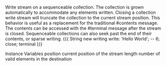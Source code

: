 Write stream on a sequenceable collection. The collection is grown automatically to accommodate any elements written. Closing a collection write stream will truncate the collection to the current stream position. This behavior is useful as a replacement for the traditional #contents message. The contents can be accessed with the #terminal message after the stream is closed. Sequenceable collections can also seek past the end of their contents, or sparse writing.
{{{
	String new writing write: 'Hello World'; -- 6; close; terminal
}}}

Instance Variables
	position	<Integer> current position of the stream
	length	<Integer> number of valid elements in the destination
